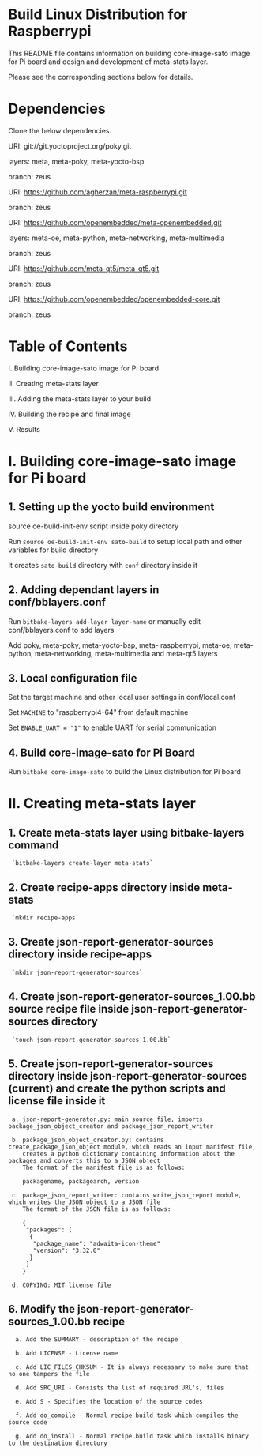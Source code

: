 Build Linux Distribution for Raspberrypi
===========================================

This README file contains information on building core-image-sato image for
Pi board and design and development of meta-stats layer. 

Please see the corresponding sections below for details.

Dependencies
==================================================

  Clone the below dependencies.

  URI: git://git.yoctoproject.org/poky.git
  
  layers: meta, meta-poky, meta-yocto-bsp
  
  branch: zeus
  
  URI: https://github.com/agherzan/meta-raspberrypi.git
  
  branch: zeus
  
  URI: https://github.com/openembedded/meta-openembedded.git
  
  layers: meta-oe, meta-python, meta-networking, meta-multimedia
  
  branch: zeus
  
  URI: https://github.com/meta-qt5/meta-qt5.git
  
  branch: zeus
  
  URI: https://github.com/openembedded/openembedded-core.git
  
  branch: zeus
  
Table of Contents
==============================================

  I. Building core-image-sato image for Pi board
  
  II. Creating meta-stats layer
  
  III. Adding the meta-stats layer to your build
  
  IV. Building the recipe and final image
  
  V. Results
  
# I. Building core-image-sato image for Pi board

## 1. Setting up the yocto build environment

  source oe-build-init-env script inside poky directory
   
  Run `source oe-build-init-env sato-build` to setup local path
  and other variables for build directory
  
  It creates `sato-build` directory with `conf` directory inside it
  
## 2. Adding dependant layers in conf/bblayers.conf
  
  Run `bitbake-layers add-layer layer-name`
  or manually edit conf/bblayers.conf to add layers
  
  Add poky, meta-poky, meta-yocto-bsp, meta-
  raspberrypi, meta-oe, meta-python, meta-networking, meta-multimedia
  and meta-qt5 layers
  
## 3. Local configuration file

  Set the target machine and other local user settings in conf/local.conf
  
  Set `MACHINE` to "raspberrypi4-64" from default machine
  
  Set `ENABLE_UART = "1"` to enable UART for serial communication
  
## 4. Build core-image-sato for Pi Board
  Run `bitbake core-image-sato` to build the Linux distribution for Pi board
  
# II. Creating meta-stats layer

## 1. Create meta-stats layer using bitbake-layers command

     `bitbake-layers create-layer meta-stats`

## 2. Create recipe-apps directory inside meta-stats

     `mkdir recipe-apps`

## 3. Create json-report-generator-sources directory inside recipe-apps

     `mkdir json-report-generator-sources`

## 4. Create json-report-generator-sources_1.00.bb source recipe file inside json-report-generator-sources directory

     `touch json-report-generator-sources_1.00.bb`

## 5. Create json-report-generator-sources directory inside json-report-generator-sources (current) and create the python scripts and license file inside it 

     a. json-report-generator.py: main source file, imports package_json_object_creator and package_json_report_writer

     b. package_json_object_creator.py: contains create_package_json_object module, which reads an input manifest file,
        creates a python dictionary containing information about the packages and converts this to a JSON object
        The format of the manifest file is as follows:
        
        packagename, packagearch, version
        
     c. package_json_report_writer: contains write_json_report module, which writes the JSON object to a JSON file
        The format of the JSON file is as follows:
        
        {
         "packages": [
          {
           "package_name": "adwaita-icon-theme"
           "version": "3.32.0"
          }
         ]
        }
        
     d. COPYING: MIT license file
        
## 6. Modify the json-report-generator-sources_1.00.bb recipe
      a. Add the SUMMARY - description of the recipe
      
      b. Add LICENSE - License name
      
      c. Add LIC_FILES_CHKSUM - It is always necessary to make sure that no one tampers the file
      
      d. Add SRC_URI - Consists the list of required URL's, files
      
      e. Add S - Specifies the location of the source codes
      
      f. Add do_compile - Normal recipe build task which compiles the source code
      
      g. Add do_install - Normal recipe build task which installs binary to the destination directory
